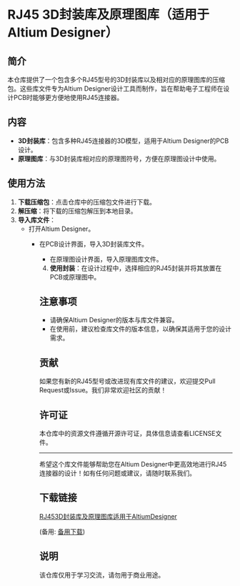 # RJ45 3D封装库及原理图库（适用于Altium Designer）

## 简介

本仓库提供了一个包含多个RJ45型号的3D封装库以及相对应的原理图库的压缩包。这些库文件专为Altium Designer设计工具而制作，旨在帮助电子工程师在设计PCB时能够更方便地使用RJ45连接器。

## 内容

- **3D封装库**：包含多种RJ45连接器的3D模型，适用于Altium Designer的PCB设计。
- **原理图库**：与3D封装库相对应的原理图符号，方便在原理图设计中使用。

## 使用方法

1. **下载压缩包**：点击仓库中的压缩包文件进行下载。
2. **解压缩**：将下载的压缩包解压到本地目录。
3. **导入库文件**：
   - 打开Altium Designer。
      - 在PCB设计界面，导入3D封装库文件。
         - 在原理图设计界面，导入原理图库文件。
         4. **使用封装**：在设计过程中，选择相应的RJ45封装并将其放置在PCB或原理图中。

         ## 注意事项

         - 请确保Altium Designer的版本与库文件兼容。
         - 在使用前，建议检查库文件的版本信息，以确保其适用于您的设计需求。

         ## 贡献

         如果您有新的RJ45型号或改进现有库文件的建议，欢迎提交Pull Request或Issue。我们非常欢迎社区的贡献！

         ## 许可证

         本仓库中的资源文件遵循开源许可证，具体信息请查看LICENSE文件。

         ---

         希望这个库文件能够帮助您在Altium Designer中更高效地进行RJ45连接器的设计！如有任何问题或建议，请随时联系我们。

         ## 下载链接
         [RJ453D封装库及原理图库适用于AltiumDesigner](https://pan.quark.cn/s/d0ec204afc38) 

         (备用: [备用下载](https://pan.baidu.com/s/199BrFw-aLkGCjtFhXp8USg?pwd=1234))

         ## 说明

         该仓库仅用于学习交流，请勿用于商业用途。
